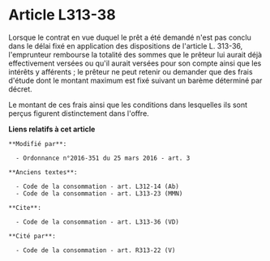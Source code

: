 # Article L313-38

Lorsque le contrat en vue duquel le prêt a été demandé n'est pas conclu dans le délai fixé en application des dispositions de
l'article L. 313-36, l'emprunteur rembourse la totalité des sommes que le prêteur lui aurait déjà effectivement versées ou
qu'il aurait versées pour son compte ainsi que les intérêts y afférents ; le prêteur ne peut retenir ou demander que des
frais d'étude dont le montant maximum est fixé suivant un barème déterminé par décret. 

Le montant de ces frais ainsi que les conditions dans lesquelles ils sont perçus figurent distinctement dans l'offre.

**Liens relatifs à cet article**

	**Modifié par**:

	  - Ordonnance n°2016-351 du 25 mars 2016 - art. 3

	**Anciens textes**:

	  - Code de la consommation - art. L312-14 (Ab)
	  - Code de la consommation - art. L313-23 (MMN)

	**Cite**:

	  - Code de la consommation - art. L313-36 (VD)

	**Cité par**:

	  - Code de la consommation - art. R313-22 (V)
